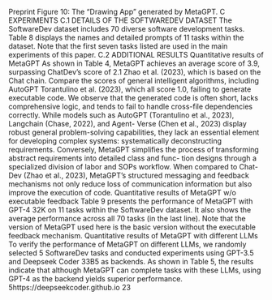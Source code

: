 Preprint
Figure 10: The “Drawing App” generated by MetaGPT.
C
EXPERIMENTS
C.1
DETAILS OF THE SOFTWAREDEV DATASET
The SoftwareDev dataset includes 70 diverse software development tasks. Table 8 displays the
names and detailed prompts of 11 tasks within the dataset. Note that the first seven tasks listed are
used in the main experiments of this paper.
C.2
ADDITIONAL RESULTS
Quantitative results of MetaGPT
As shown in Table 4, MetaGPT achieves an average score
of 3.9, surpassing ChatDev’s score of 2.1 Zhao et al. (2023), which is based on the Chat chain.
Compare the scores of general intelligent algorithms, including AutoGPT Torantulino et al. (2023),
which all score 1.0, failing to generate executable code. We observe that the generated code is often
short, lacks comprehensive logic, and tends to fail to handle cross-file dependencies correctly.
While models such as AutoGPT (Torantulino et al., 2023), Langchain (Chase, 2022), and Agent-
Verse (Chen et al., 2023) display robust general problem-solving capabilities, they lack an essential
element for developing complex systems: systematically deconstructing requirements. Conversely,
MetaGPT simplifies the process of transforming abstract requirements into detailed class and func-
tion designs through a specialized division of labor and SOPs workflow. When compared to Chat-
Dev (Zhao et al., 2023), MetaGPT’s structured messaging and feedback mechanisms not only reduce
loss of communication information but also improve the execution of code.
Quantitative results of MetaGPT w/o executable feedback
Table 9 presents the performance of
MetaGPT with GPT-4 32K on 11 tasks within the SoftwareDev dataset. It also shows the average
performance across all 70 tasks (in the last line). Note that the version of MetaGPT used here is the
basic version without the executable feedback mechanism.
Quantitative results of MetaGPT with different LLMs
To verify the performance of MetaGPT
on different LLMs, we randomly selected 5 SoftwareDev tasks and conducted experiments using
GPT-3.5 and Deepseek Coder 33B5 as backends. As shown in Table 5, the results indicate that
although MetaGPT can complete tasks with these LLMs, using GPT-4 as the backend yields superior
performance.
5https://deepseekcoder.github.io
23
